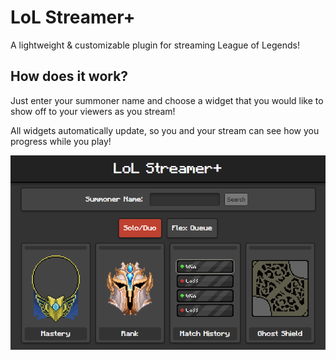 # LoL Streamer+
A lightweight & customizable plugin for streaming League of Legends!

## How does it work?
Just enter your summoner name and choose a widget that you would like to show off to your viewers as you stream!

All widgets automatically update, so you and your stream can see how you progress while you play!

![intro](./intro.png)


